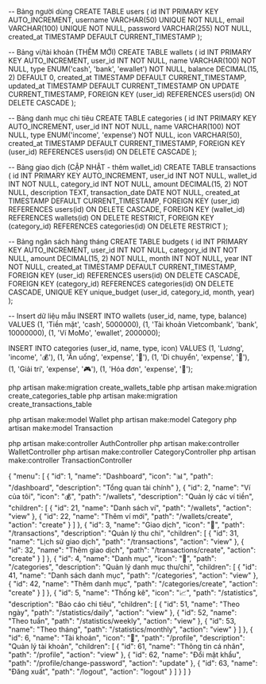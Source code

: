 -- Bảng người dùng
CREATE TABLE users (
id INT PRIMARY KEY AUTO_INCREMENT,
username VARCHAR(50) UNIQUE NOT NULL,
email VARCHAR(100) UNIQUE NOT NULL,
password VARCHAR(255) NOT NULL,
created_at TIMESTAMP DEFAULT CURRENT_TIMESTAMP
);

-- Bảng ví/tài khoản (THÊM MỚI)
CREATE TABLE wallets (
id INT PRIMARY KEY AUTO_INCREMENT,
user_id INT NOT NULL,
name VARCHAR(100) NOT NULL,
type ENUM('cash', 'bank', 'ewallet') NOT NULL,
balance DECIMAL(15, 2) DEFAULT 0,
created_at TIMESTAMP DEFAULT CURRENT_TIMESTAMP,
updated_at TIMESTAMP DEFAULT CURRENT_TIMESTAMP ON UPDATE CURRENT_TIMESTAMP,
FOREIGN KEY (user_id) REFERENCES users(id) ON DELETE CASCADE
);

-- Bảng danh mục chi tiêu
CREATE TABLE categories (
id INT PRIMARY KEY AUTO_INCREMENT,
user_id INT NOT NULL,
name VARCHAR(100) NOT NULL,
type ENUM('income', 'expense') NOT NULL,
icon VARCHAR(50),
created_at TIMESTAMP DEFAULT CURRENT_TIMESTAMP,
FOREIGN KEY (user_id) REFERENCES users(id) ON DELETE CASCADE
);

-- Bảng giao dịch (CẬP NHẬT - thêm wallet_id)
CREATE TABLE transactions (
id INT PRIMARY KEY AUTO_INCREMENT,
user_id INT NOT NULL,
wallet_id INT NOT NULL,
category_id INT NOT NULL,
amount DECIMAL(15, 2) NOT NULL,
description TEXT,
transaction_date DATE NOT NULL,
created_at TIMESTAMP DEFAULT CURRENT_TIMESTAMP,
FOREIGN KEY (user_id) REFERENCES users(id) ON DELETE CASCADE,
FOREIGN KEY (wallet_id) REFERENCES wallets(id) ON DELETE RESTRICT,
FOREIGN KEY (category_id) REFERENCES categories(id) ON DELETE RESTRICT
);

-- Bảng ngân sách hàng tháng
CREATE TABLE budgets (
id INT PRIMARY KEY AUTO_INCREMENT,
user_id INT NOT NULL,
category_id INT NOT NULL,
amount DECIMAL(15, 2) NOT NULL,
month INT NOT NULL,
year INT NOT NULL,
created_at TIMESTAMP DEFAULT CURRENT_TIMESTAMP,
FOREIGN KEY (user_id) REFERENCES users(id) ON DELETE CASCADE,
FOREIGN KEY (category_id) REFERENCES categories(id) ON DELETE CASCADE,
UNIQUE KEY unique_budget (user_id, category_id, month, year)
);

-- Insert dữ liệu mẫu
INSERT INTO wallets (user_id, name, type, balance) VALUES
(1, 'Tiền mặt', 'cash', 5000000),
(1, 'Tài khoản Vietcombank', 'bank', 10000000),
(1, 'Ví MoMo', 'ewallet', 2000000);

INSERT INTO categories (user_id, name, type, icon) VALUES
(1, 'Lương', 'income', '💰'),
(1, 'Ăn uống', 'expense', '🍔'),
(1, 'Di chuyển', 'expense', '🚗'),
(1, 'Giải trí', 'expense', '🎮'),
(1, 'Hóa đơn', 'expense', '📄');

php artisan make:migration create_wallets_table
php artisan make:migration create_categories_table
php artisan make:migration create_transactions_table

php artisan make:model Wallet
php artisan make:model Category
php artisan make:model Transaction

php artisan make:controller AuthController
php artisan make:controller WalletController
php artisan make:controller CategoryController
php artisan make:controller TransactionController

{
"menu": [
{
"id": 1,
"name": "Dashboard",
"icon": "📊",
"path": "/dashboard",
"description": "Tổng quan tài chính"
},
{
"id": 2,
"name": "Ví của tôi",
"icon": "💰",
"path": "/wallets",
"description": "Quản lý các ví tiền",
"children": [
{
"id": 21,
"name": "Danh sách ví",
"path": "/wallets",
"action": "view"
},
{
"id": 22,
"name": "Thêm ví mới",
"path": "/wallets/create",
"action": "create"
}
]
},
{
"id": 3,
"name": "Giao dịch",
"icon": "💸",
"path": "/transactions",
"description": "Quản lý thu chi",
"children": [
{
"id": 31,
"name": "Lịch sử giao dịch",
"path": "/transactions",
"action": "view"
},
{
"id": 32,
"name": "Thêm giao dịch",
"path": "/transactions/create",
"action": "create"
}
]
},
{
"id": 4,
"name": "Danh mục",
"icon": "📁",
"path": "/categories",
"description": "Quản lý danh mục thu/chi",
"children": [
{
"id": 41,
"name": "Danh sách danh mục",
"path": "/categories",
"action": "view"
},
{
"id": 42,
"name": "Thêm danh mục",
"path": "/categories/create",
"action": "create"
}
]
},
{
"id": 5,
"name": "Thống kê",
"icon": "📈",
"path": "/statistics",
"description": "Báo cáo chi tiêu",
"children": [
{
"id": 51,
"name": "Theo ngày",
"path": "/statistics/daily",
"action": "view"
},
{
"id": 52,
"name": "Theo tuần",
"path": "/statistics/weekly",
"action": "view"
},
{
"id": 53,
"name": "Theo tháng",
"path": "/statistics/monthly",
"action": "view"
}
]
},
{
"id": 6,
"name": "Tài khoản",
"icon": "👤",
"path": "/profile",
"description": "Quản lý tài khoản",
"children": [
{
"id": 61,
"name": "Thông tin cá nhân",
"path": "/profile",
"action": "view"
},
{
"id": 62,
"name": "Đổi mật khẩu",
"path": "/profile/change-password",
"action": "update"
},
{
"id": 63,
"name": "Đăng xuất",
"path": "/logout",
"action": "logout"
}
]
}
]
}

